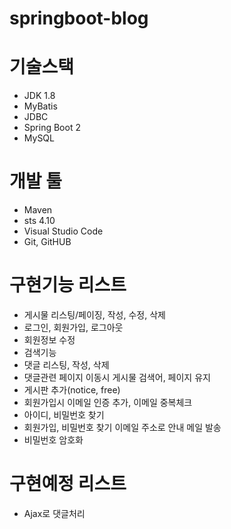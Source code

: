 # springboot-blog

# 기술스택
- JDK 1.8
- MyBatis
- JDBC
- Spring Boot 2
- MySQL

# 개발 툴
- Maven
- sts 4.10
- Visual Studio Code
- Git, GitHUB

# 구현기능 리스트
- 게시물 리스팅/페이징, 작성, 수정, 삭제
- 로그인, 회원가입, 로그아웃
- 회원정보 수정
- 검색기능
- 댓글 리스팅, 작성, 삭제
- 댓글관련 페이지 이동시 게시물 검색어, 페이지 유지
- 게시판 추가(notice, free)
- 회원가입시 이메일 인증 추가, 이메일 중복체크
- 아이디, 비밀번호 찾기
- 회원가입, 비밀번호 찾기 이메일 주소로 안내 메일 발송
- 비밀번호 암호화

# 구현예정 리스트
- Ajax로 댓글처리
